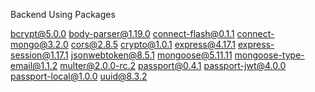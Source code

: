 
Backend Using Packages

bcrypt@5.0.0
body-parser@1.19.0
connect-flash@0.1.1
connect-mongo@3.2.0
cors@2.8.5
crypto@1.0.1
express@4.17.1
express-session@1.17.1
jsonwebtoken@8.5.1
mongoose@5.11.11
mongoose-type-email@1.1.2
multer@2.0.0-rc.2
passport@0.4.1
passport-jwt@4.0.0
passport-local@1.0.0
uuid@8.3.2

